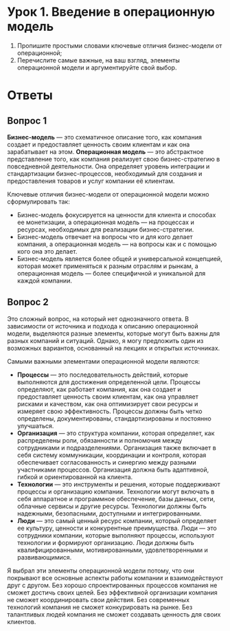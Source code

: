 # Урок 1. Введение в операционную модель
1. Пропишите простыми словами ключевые отличия бизнес-модели от операционной;
2. Перечислите самые важные, на ваш взгляд, элементы операционной модели и аргументируйте свой выбор.

# Ответы
## Вопрос 1
**Бизнес-модель** — это схематичное описание того, как компания создает и предоставляет ценность своим клиентам и как она зарабатывает на этом. 
**Операционная модель** — это абстрактное представление того, как компания реализует свою бизнес-стратегию в повседневной деятельности. Она определяет уровень интеграции и стандартизации бизнес-процессов, необходимый для создания и предоставления товаров и услуг компании её клиентам. 

Ключевые отличия бизнес-модели от операционной модели можно сформулировать так:
- Бизнес-модель фокусируется на ценности для клиента и способах ее монетизации, а операционная модель — на процессах и ресурсах, необходимых для реализации бизнес-стратегии.
- Бизнес-модель отвечает на вопросы что и для кого делает компания, а операционная модель — на вопросы как и с помощью кого она это делает.
- Бизнес-модель является более общей и универсальной концепцией, которая может применяться к разным отраслям и рынкам, а операционная модель — более специфичной и уникальной для каждой компании.
## Вопрос 2
Это сложный вопрос, на который нет однозначного ответа. В зависимости от источника и подхода к описанию операционной модели, выделяются разные элементы, которые могут быть важны для разных компаний и ситуаций. Однако, я могу предложить один из возможных вариантов, основанный на лекциях и открытых источниках.

Самыми важными элементами операционной модели являются:

- **Процессы** — это последовательность действий, которые выполняются для достижения определенной цели. Процессы определяют, как работает компания, как она создает и предоставляет ценность своим клиентам, как она управляет рисками и качеством, как она оптимизирует свои ресурсы и измеряет свою эффективность. Процессы должны быть четко определены, документированы, стандартизированы и постоянно улучшаться.
- **Организация** — это структура компании, которая определяет, как распределены роли, обязанности и полномочия между сотрудниками и подразделениями. Организация также включает в себя систему коммуникации, координации и контроля, которая обеспечивает согласованность и синергию между разными участниками процессов. Организация должна быть адаптивной, гибкой и ориентированной на клиента.
- **Технологии** — это инструменты и решения, которые поддерживают процессы и организацию компании. Технологии могут включать в себя аппаратное и программное обеспечение, базы данных, сети, облачные сервисы и другие ресурсы. Технологии должны быть надежными, безопасными, доступными и интегрированными.
- **Люди** — это самый ценный ресурс компании, который определяет ее культуру, ценности и конкурентные преимущества. Люди — это сотрудники компании, которые выполняют процессы, используют технологии и формируют организацию. Люди должны быть квалифицированными, мотивированными, удовлетворенными и развивающимися.

Я выбрал эти элементы операционной модели потому, что они покрывают все основные аспекты работы компании и взаимодействуют друг с другом. Без хорошо спроектированных процессов компания не сможет достичь своих целей. Без эффективной организации компания не сможет координировать свои действия. Без современных технологий компания не сможет конкурировать на рынке. Без талантливых людей компания не сможет создавать ценность для своих клиентов.